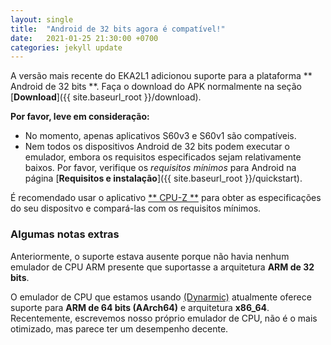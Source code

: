 ```yaml
---
layout: single
title:  "Android de 32 bits agora é compatível!"
date:   2021-01-25 21:30:00 +0700
categories: jekyll update
---
```


A versão mais recente do EKA2L1 adicionou suporte para a plataforma ** Android de 32 bits **. Faça o download do APK normalmente na seção [**Download**]({{ site.baseurl_root }}/download).

**Por favor, leve em consideração:**
- No momento, apenas aplicativos S60v3 e S60v1 são compatíveis.
- Nem todos os dispositivos Android de 32 bits podem executar o emulador, embora os requisitos especificados sejam relativamente baixos.
Por favor, verifique os *requisitos mínimos* para Android na página [**Requisitos e instalação**]({{ site.baseurl_root }}/quickstart).

É recomendado usar o aplicativo [** CPU-Z **](https://play.google.com/store/apps/details?id=com.cpuid.cpu_z) para obter as especificações do seu dispositvo e compará-las com os requisitos mínimos.

### Algumas notas extras

Anteriormente, o suporte estava ausente porque não havia nenhum emulador de CPU ARM presente que suportasse a arquitetura **ARM de 32 bits**.

O emulador de CPU que estamos usando [(Dynarmic)](https://github.com/MerryMage/Dynarmic) atualmente oferece suporte para **ARM de 64 bits (AArch64)** e arquitetura **x86_64**.
Recentemente, escrevemos nosso próprio emulador de CPU, não é o mais otimizado, mas parece ter um desempenho decente.
